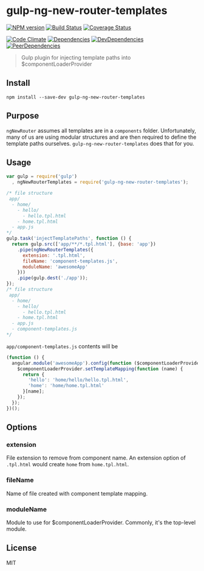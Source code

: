 # gulp-ng-new-router-templates
[![NPM version](https://badge.fury.io/js/gulp-ng-new-router-templates.svg)](http://badge.fury.io/js/gulp-ng-new-router-templates) [![Build Status](https://travis-ci.org/dustinspecker/gulp-ng-new-router-templates.svg)](https://travis-ci.org/dustinspecker/gulp-ng-new-router-templates) [![Coverage Status](https://img.shields.io/coveralls/dustinspecker/gulp-ng-new-router-templates.svg)](https://coveralls.io/r/dustinspecker/gulp-ng-new-router-templates?branch=master)

[![Code Climate](https://codeclimate.com/github/dustinspecker/gulp-ng-new-router-templates/badges/gpa.svg)](https://codeclimate.com/github/dustinspecker/gulp-ng-new-router-templates) [![Dependencies](https://david-dm.org/dustinspecker/gulp-ng-new-router-templates.svg)](https://david-dm.org/dustinspecker/gulp-ng-new-router-templates/#info=dependencies&view=table) [![DevDependencies](https://david-dm.org/dustinspecker/gulp-ng-new-router-templates/dev-status.svg)](https://david-dm.org/dustinspecker/gulp-ng-new-router-templates/#info=devDependencies&view=table) [![PeerDependencies](https://david-dm.org/dustinspecker/gulp-ng-new-router-templates/peer-status.svg)](https://david-dm.org/dustinspecker/gulp-ng-new-router-templates/#info=peerDependencies&view=table)


> Gulp plugin for injecting template paths into $componentLoaderProvider

## Install
`npm install --save-dev gulp-ng-new-router-templates`

## Purpose
`ngNewRouter` assumes all templates are in a `components` folder. Unfortunately, many of us are using modular structures and are then required to define the template paths ourselves. `gulp-ng-new-router-templates` does that for you.

## Usage

```javascript
var gulp = require('gulp')
  , ngNewRouterTemplates = require('gulp-ng-new-router-templates');

/* file structure
 app/
  - home/
    - hello/
      - hello.tpl.html
    - home.tpl.html
  - app.js
*/
gulp.task('injectTemplatePaths', function () {
  return gulp.src(['app/**/*.tpl.html'], {base: 'app'})
    .pipe(ngNewRouterTemplates({
      extension: '.tpl.html',
      fileName: 'component-templates.js',
      moduleName: 'awesomeApp'
    }))
    .pipe(gulp.dest('./app'));
});
/* file structure
 app/
  - home/
    - hello/
      - hello.tpl.html
    - home.tpl.html
  - app.js
  - component-templates.js
*/
```

`app/component-templates.js` contents will be
```js
(function () {
  angular.module('awesomeApp').config(function ($componentLoaderProvider) {
    $componentLoaderProvider.setTemplateMapping(function (name) {
      return {
        'hello': 'home/hello/hello.tpl.html',
        'home': 'home/home.tpl.html'
      }[name];
    });
  });
})();
```

## Options
### extension
File extension to remove from component name. An extension option of `.tpl.html` would create `home` from `home.tpl.html`.

### fileName
Name of file created with component template mapping.

### moduleName
Module to use for $componentLoaderProvider. Commonly, it's the top-level module.

## License
MIT